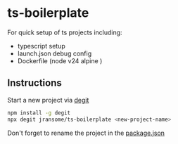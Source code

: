 # ts-boilerplate

For quick setup of ts projects including:
- typescript setup
- launch.json debug config
- Dockerfile (node v24 alpine )

## Instructions

Start a new project via [degit](https://github.com/Rich-Harris/degit)

```bash
npm install -g degit
npx degit jransome/ts-boilerplate <new-project-name>
```

Don't forget to rename the project in the [package.json](/package.json#L2)
